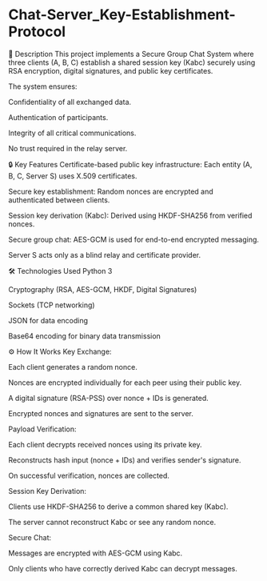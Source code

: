 # Chat-Server_Key-Establishment-Protocol
📜 Description
This project implements a Secure Group Chat System where three clients (A, B, C) establish a shared session key (Kabc) securely using RSA encryption, digital signatures, and public key certificates.

The system ensures:

Confidentiality of all exchanged data.

Authentication of participants.

Integrity of all critical communications.

No trust required in the relay server.

🔒 Key Features
Certificate-based public key infrastructure: Each entity (A, B, C, Server S) uses X.509 certificates.

Secure key establishment: Random nonces are encrypted and authenticated between clients.

Session key derivation (Kabc): Derived using HKDF-SHA256 from verified nonces.

Secure group chat: AES-GCM is used for end-to-end encrypted messaging.

Server S acts only as a blind relay and certificate provider.

🛠️ Technologies Used
Python 3

Cryptography (RSA, AES-GCM, HKDF, Digital Signatures)

Sockets (TCP networking)

JSON for data encoding

Base64 encoding for binary data transmission

⚙️ How It Works
Key Exchange:

Each client generates a random nonce.

Nonces are encrypted individually for each peer using their public key.

A digital signature (RSA-PSS) over nonce + IDs is generated.

Encrypted nonces and signatures are sent to the server.

Payload Verification:

Each client decrypts received nonces using its private key.

Reconstructs hash input (nonce + IDs) and verifies sender's signature.

On successful verification, nonces are collected.

Session Key Derivation:

Clients use HKDF-SHA256 to derive a common shared key (Kabc).

The server cannot reconstruct Kabc or see any random nonce.

Secure Chat:

Messages are encrypted with AES-GCM using Kabc.

Only clients who have correctly derived Kabc can decrypt messages.
